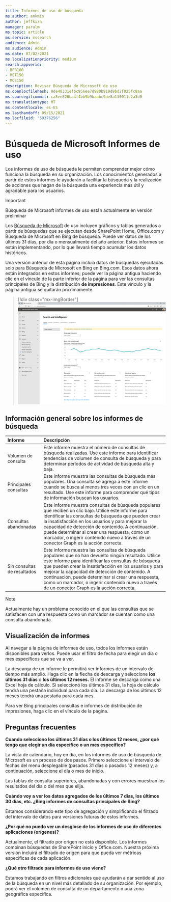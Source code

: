 ```yaml
---
title: Informes de uso de búsqueda
ms.author: ankmis
author: jeffkizn
manager: parulm
ms.topic: article
ms.service: mssearch
audience: Admin
ms.audience: Admin
ms.date: 07/02/2021
ms.localizationpriority: medium
search.appverid:
- BFB160
- MET150
- MOE150
description: Revisar Búsqueda de Microsoft de uso
ms.openlocfilehash: 9de48331efbc956ee7d980b919d9bd2f025fc8aa
ms.sourcegitcommit: ca5ee826ba4f4bb9b9baabc9ae8a130011c2a3d0
ms.translationtype: MT
ms.contentlocale: es-ES
ms.lasthandoff: 09/15/2021
ms.locfileid: "59376256"
---
```

# <a name="microsoft-search-usage-reports"></a>Búsqueda de Microsoft Informes de uso

Los informes de uso de búsqueda le permiten comprender mejor cómo funciona la búsqueda en su organización. Los conocimientos generados a [](./make-content-easy-to-find.md) partir de estos informes le ayudarán a facilitar la búsqueda y la realización de acciones que hagan de la búsqueda una experiencia más útil y agradable para los usuarios.

> [!IMPORTANT]
> Búsqueda de Microsoft informes de uso están actualmente en versión preliminar

Los [Búsqueda de Microsoft](https://admin.microsoft.com/Adminportal/Home?#/MicrosoftSearch/insights) de uso incluyen gráficos y tablas generados a partir de búsquedas que se ejecutan desde SharePoint Home, Office.com y Búsqueda de Microsoft en Bing de búsqueda. Puede ver datos de los últimos 31 días, por día o mensualmente del año anterior. Estos informes se están implementando, por lo que llevará tiempo acumular los datos históricos.

Una versión anterior de esta página incluía datos de búsquedas ejecutadas solo para Búsqueda de Microsoft en Bing en Bing.com. Esos datos ahora están integrados en estos informes; puede ver la página antigua haciendo clic en el vínculo de la parte inferior de la página para ver las consultas principales de Bing y la distribución **de impresiones**. Este vínculo y la página antigua se quitarán próximamente.

> [!div class="mx-imgBorder"]
> ![Panel de informes de uso de búsqueda.](media/usage-reports/usage_reports_v2.png)

## <a name="overview-of-search-reports"></a>Información general sobre los informes de búsqueda

| Informe | Descripción |
|:-----|:-----|
|Volumen de consulta|Este informe muestra el número de consultas de búsqueda realizadas. Use este informe para identificar tendencias de volumen de consulta de búsqueda y para determinar períodos de actividad de búsqueda alta y baja.|
|Principales consultas|Este informe muestra las consultas de búsqueda más populares. Una consulta se agrega a este informe cuando se busca al menos tres veces con un clic en un resultado. Use este informe para comprender qué tipos de información buscan los usuarios.|
|Consultas abandonadas|Este informe muestra consultas de búsqueda populares que reciben un clic bajo. Utilice este informe para identificar las consultas de búsqueda que pueden crear la insatisfacción en los usuarios y para mejorar la capacidad de detección de contenido. A continuación, puede determinar si crear una respuesta, como un marcador, o ingerir contenido nuevo a través de un conector Graph es la acción correcta.|
|Sin consultas de resultados|Este informe muestra las consultas de búsqueda populares que no han devuelto ningún resultado. Utilice este informe para identificar las consultas de búsqueda que pueden crear la insatisfacción en los usuarios y para mejorar la capacidad de detección de contenido. A continuación, puede determinar si crear una respuesta, como un marcador, o ingerir contenido nuevo a través de un conector Graph es la acción correcta.|

>[!NOTE]
>Actualmente hay un problema conocido en el que las consultas que se satisfacen con una respuesta como un marcador se cuentan como una consulta abandonada.

## <a name="viewing-reports"></a>Visualización de informes

Al navegar a la página de informes de uso, todos los informes están disponibles para verlos. Puede usar el filtro de fecha para elegir un día o mes específicos que se va a ver.

La descarga de un informe le permitirá ver informes de un intervalo de tiempo más amplio. Haga clic en la flecha de descarga y seleccione **los últimos 31 días** o **los últimos 12 meses.** El informe se descarga como una Excel hoja de cálculo. Si seleccionó los últimos 31 días, la hoja de cálculo tendrá una pestaña individual para cada día. La descarga de los últimos 12 meses tendrá una pestaña para cada mes.

Para ver Bing principales consultas e informes de distribución de impresiones, haga clic en el vínculo de la página.

## <a name="frequently-asked-questions"></a>Preguntas frecuentes

**Cuando selecciono los últimos 31 días o los últimos 12 meses, ¿por qué tengo que elegir un día específico o un mes específico?**

La vista de calendario, hoy en día, en los informes de uso de búsqueda de Microsoft es un proceso de dos pasos. Primero seleccione el intervalo de fechas del menú desplegable (pasados 31 días o pasados 12 meses) y, a continuación, seleccione el día o mes de inicio.

Las tablas de consulta superiores, abandonadas y con errores muestran los resultados del día o del mes que elija.

**Cuándo voy a ver los datos agregados de los últimos 7 días, los últimos 30 días, etc. ¿Bing informes de consultas principales de Bing?**

Estamos considerando este tipo de agregación y simplificando el filtrado del intervalo de datos para versiones futuras de estos informes.

**¿Por qué no puedo ver un desglose de los informes de uso de diferentes aplicaciones (orígenes)?**

Actualmente, el filtrado por origen no está disponible. Los informes combinan búsquedas de SharePoint inicio y Office.com. Nuestra próxima versión incluirá el filtrado de origen para que pueda ver métricas específicas de cada aplicación.

**¿Qué otro filtrado para informes de uso viene?**

Estamos trabajando en filtros adicionales que ayudarán a dar sentido al uso de la búsqueda en un nivel más detallado de su organización. Por ejemplo, podrá ver el volumen de consulta de un departamento o una zona geográfica específica.
